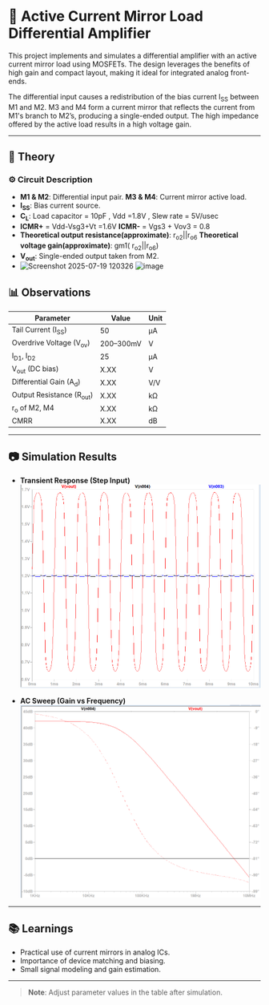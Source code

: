 # 🔧 Active Current Mirror Load Differential Amplifier

This project implements and simulates a differential amplifier with an active current mirror load using MOSFETs. The design leverages the benefits of high gain and compact layout, making it ideal for integrated analog front-ends.

The differential input causes a redistribution of the bias current I<sub>SS</sub> between M1 and M2. M3 and M4 form a current mirror that reflects the current from M1's branch to M2’s, producing a single-ended output. The high impedance offered by the active load results in a high voltage gain.


---

## 📖 Theory

### ⚙️ Circuit Description

- **M1 & M2**: Differential input pair.
  **M3 & M4**: Current mirror active load.
- **I<sub>SS</sub>**: Bias current source.
- **C<sub>L</sub>**: Load capacitor = 10pF ,  Vdd =1.8V , Slew rate = 5V/usec
- **ICMR+** = Vdd-Vsg3+Vt =1.6V     **ICMR-** = Vgs3 + Vov3 = 0.8
- **Theoretical output resistance(approximate)**:   r<sub>o2</sub>||r<sub>o6</sub>
  **Theoretical voltage gain(approximate)**:  gm1( r<sub>o2</sub>||r<sub>o6</sub>)
- **V<sub>out</sub>**: Single-ended output taken from M2.
- <img width="377" height="366" alt="Screenshot 2025-07-19 120326" src="https://github.com/user-attachments/assets/aa75aa84-f59a-49be-9f1c-bd393a60ebd4" /> <img width="543" height="550" alt="image" src="https://github.com/user-attachments/assets/09e17a3f-dbf8-41cb-81f0-1af978005a10" />


## 📊 Observations

| Parameter                        | Value    | Unit   | 
|----------------------------------|----------|--------|
| Tail Current (I<sub>SS</sub>)    |  50      | µA     | 
| Overdrive Voltage (V<sub>ov</sub>) | 200–300mV | V   | 
| I<sub>D1</sub>, I<sub>D2</sub>   | 25     | µA  | 
| V<sub>out</sub> (DC bias)        | X.XX     | V      | 
| Differential Gain (A<sub>d</sub>)| X.XX     | V/V    | 
| Output Resistance (R<sub>out</sub>) | X.XX  | kΩ     |
| r<sub>o</sub> of M2, M4          | X.XX     | kΩ     | 
| CMRR                             | X.XX     | dB     |
---

## 📷 Simulation Results
- **Transient Response (Step Input)**  
  ![transient response](./transient.png)

- **AC Sweep (Gain vs Frequency)**  
  ![ac response](./frequency_response.png)

---

## 📚 Learnings

- Practical use of current mirrors in analog ICs.
- Importance of device matching and biasing.
- Small signal modeling and gain estimation.

---

> **Note**: Adjust parameter values in the table after simulation.
